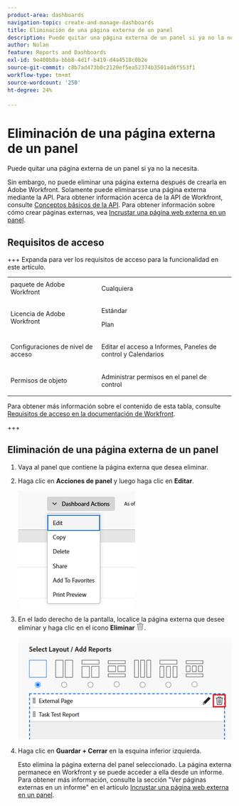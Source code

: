 ```yaml
---
product-area: dashboards
navigation-topic: create-and-manage-dashboards
title: Eliminación de una página externa de un panel
description: Puede quitar una página externa de un panel si ya no la necesita.
author: Nolan
feature: Reports and Dashboards
exl-id: 9e400b8a-bbb8-4d1f-b419-d4a4518c0b2e
source-git-commit: c8b7ad473b0c2120ef5ea52374b3501ad6f553f1
workflow-type: tm+mt
source-wordcount: '250'
ht-degree: 24%

---
```


# Eliminación de una página externa de un panel

<!-- Audited: 1/2025 -->

Puede quitar una página externa de un panel si ya no la necesita.

Sin embargo, no puede eliminar una página externa después de crearla en Adobe Workfront. Solamente puede eliminarsse una página externa mediante la API. Para obtener información acerca de la API de Workfront, consulte [Conceptos básicos de la API](../../../wf-api/general/api-basics.md). Para obtener información sobre cómo crear páginas externas, vea [Incrustar una página web externa en un panel](../../../reports-and-dashboards/dashboards/creating-and-managing-dashboards/embed-external-web-page-dashboard.md).

## Requisitos de acceso

+++ Expanda para ver los requisitos de acceso para la funcionalidad en este artículo. 

<table style="table-layout:auto"> 
 <col> 
 <col> 
 <tbody> 
  <tr> 
   <td role="rowheader">paquete de Adobe Workfront</td> 
   <td> <p>Cualquiera</p> </td> 
  </tr> 
  <tr> 
   <td role="rowheader">Licencia de Adobe Workfront</td> 
   <td> 
      <p>Estándar</p>
      <p>Plan</p>
   </td> 
  </tr> 
  <tr> 
   <td role="rowheader">Configuraciones de nivel de acceso</td> 
   <td> <p>Editar el acceso a Informes, Paneles de control y Calendarios</p></td> 
  </tr>  
  <tr> 
   <td role="rowheader">Permisos de objeto</td> 
   <td> <p>Administrar permisos en el panel de control</p> </td> 
  </tr> 
 </tbody> 
</table>

Para obtener más información sobre el contenido de esta tabla, consulte [Requisitos de acceso en la documentación de Workfront](/help/quicksilver/administration-and-setup/add-users/access-levels-and-object-permissions/access-level-requirements-in-documentation.md).

+++

## Eliminación de una página externa de un panel

1. Vaya al panel que contiene la página externa que desea eliminar.

1. Haga clic en **Acciones de panel** y luego haga clic en **Editar**.

   ![Editar tablero](assets/unshimmed-edit-dashboard.png)

1. En el lado derecho de la pantalla, localice la página externa que desee eliminar y haga clic en el icono **Eliminar** ![Eliminar icono](assets/delete.png).

   ![Eliminar icono de página externa dentro del panel](assets/delete-external-page-icon-inside-dashboard-nwe-350x284.png)

1. Haga clic en **Guardar + Cerrar** en la esquina inferior izquierda.

   Esto elimina la página externa del panel seleccionado. La página externa permanece en Workfront y se puede acceder a ella desde un informe. Para obtener más información, consulte la sección &quot;Ver páginas externas en un informe&quot; en el artículo [Incrustar una página web externa en un panel](../../../reports-and-dashboards/dashboards/creating-and-managing-dashboards/embed-external-web-page-dashboard.md).
